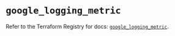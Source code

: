 # `google_logging_metric`

Refer to the Terraform Registry for docs: [`google_logging_metric`](https://registry.terraform.io/providers/hashicorp/google/6.32.0/docs/resources/logging_metric).
